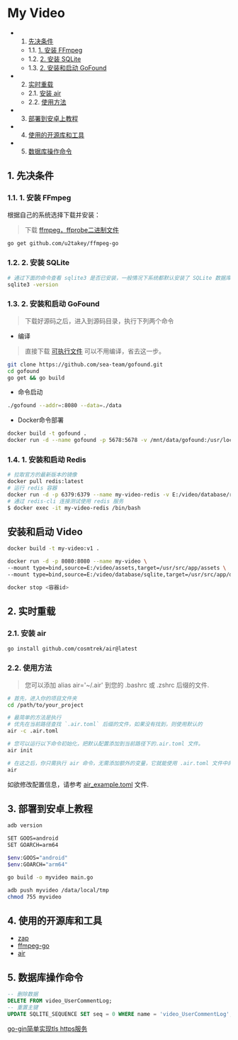 # My Video

<!-- vscode-markdown-toc -->
* 1. [先决条件](#)
	* 1.1. [1. 安装 FFmpeg](#FFmpeg)
	* 1.2. [2. 安装 SQLite](#SQLite)
	* 1.3. [2. 安装和启动 GoFound](#GoFound)
* 2. [实时重载](#-1)
	* 2.1. [安装 air](#air)
	* 2.2. [使用方法](#-1)
* 3. [部署到安卓上教程](#-1)
* 4. [使用的开源库和工具](#-1)
* 5. [数据库操作命令](#-1)

<!-- vscode-markdown-toc-config
	numbering=true
	autoSave=true
	/vscode-markdown-toc-config -->
<!-- /vscode-markdown-toc -->

##  1. <a name=''></a>先决条件
###  1.1. <a name='FFmpeg'></a>1. 安装 FFmpeg
根据自己的系统选择下载并安装：
> 下载 [ffmpeg，ffprobe二进制文件](https://ffbinaries.com/downloads)
```sh
go get github.com/u2takey/ffmpeg-go
```
###  1.2. <a name='SQLite'></a>2. 安装 SQLite
```sh
# 通过下面的命令查看 sqlite3 是否已安装，一般情况下系统都默认安装了 SQLite 数据库 
sqlite3 -version
```
###  1.3. <a name='GoFound'></a>2. 安装和启动 GoFound
> 下载好源码之后，进入到源码目录，执行下列两个命令
* 编译
> 直接下载 [可执行文件](https://github.com/newpanjing/gofound/releases) 可以不用编译，省去这一步。
```sh
git clone https://github.com/sea-team/gofound.git
cd gofound
go get && go build 
```
* 命令启动
```sh
./gofound --addr=:8080 --data=./data
```
* Docker命令部署
```sh
docker build -t gofound .
docker run -d --name gofound -p 5678:5678 -v /mnt/data/gofound:/usr/local/go_found/data gofound:latest
```
###  1.4. <a name='Redis'></a>1. 安装和启动 Redis
```sh
# 拉取官方的最新版本的镜像
docker pull redis:latest
# 运行 redis 容器
docker run -d -p 6379:6379 --name my-video-redis -v E:/video/database/redis:/data -v E:/video/config/redis.conf:/etc/redis/redis.conf redis redis-server /etc/redis/redis.conf redis-server --appendonly yes
# 通过 redis-cli 连接测试使用 redis 服务
$ docker exec -it my-video-redis /bin/bash
```
## 安装和启动 Video
```sh
docker build -t my-video:v1 .

docker run -d -p 8080:8080 --name my-video \
--mount type=bind,source=E:/video/assets,target=/usr/src/app/assets \
--mount type=bind,source=E:/video/database/sqlite,target=/usr/src/app/database/sqlite my-video:v1

docker stop <容器id>
```
##  2. <a name='-1'></a>实时重载
###  2.1. <a name='air'></a>安装 air
```sh
go install github.com/cosmtrek/air@latest
```
###  2.2. <a name='-1'></a>使用方法
> 您可以添加 alias air='~/.air' 到您的 .bashrc 或 .zshrc 后缀的文件.
```sh
# 首先，进入你的项目文件夹
cd /path/to/your_project

# 最简单的方法是执行
# 优先在当前路径查找 `.air.toml` 后缀的文件，如果没有找到，则使用默认的
air -c .air.toml

# 您可以运行以下命令初始化，把默认配置添加到当前路径下的.air.toml 文件。
air init

# 在这之后，你只需执行 air 命令，无需添加额外的变量，它就能使用 .air.toml 文件中的配置了。
air
```
如欲修改配置信息，请参考 [air_example.toml](https://github.com/cosmtrek/air/blob/master/air_example.toml) 文件.

##  3. <a name='-1'></a>部署到安卓上教程
```sh
adb version

SET GOOS=android
SET GOARCH=arm64

$env:GOOS="android"
$env:GOARCH="arm64"

go build -o myvideo main.go

adb push myvideo /data/local/tmp
chmod 755 myvideo
```

##  4. <a name='-1'></a>使用的开源库和工具
* [zap](https://github.com/uber-go/zap.git)
* [ffmpeg-go](https://github.com/u2takey/ffmpeg-go)
* [air](https://github.com/cosmtrek/air/blob/master/README-zh_cn.md)

##  5. <a name='-1'></a>数据库操作命令
```sql
-- 删除数据
DELETE FROM video_UserCommentLog;
-- 重置主键
UPDATE SQLITE_SEQUENCE SET seq = 0 WHERE name = 'video_UserCommentLog';
```

[go-gin简单实现tls https服务](https://www.cnblogs.com/davis12/p/16918591.html)